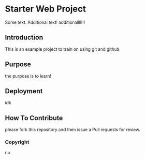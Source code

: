 # Starter Web Project

Some text. Additional text!
additionallll!!!

## Introduction

This is an example project to train on using git and github

## Purpose

the purpose is to learn!

## Deployment

idk

## How To Contribute

please fork this repository and then issue a Pull requests for review.

### Copyright

no